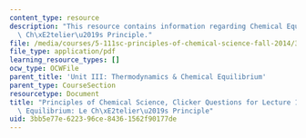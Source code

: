 ```yaml
---
content_type: resource
description: "This resource contains information regarding Chemical Equilibrium: Le\
  \ Ch\xE2telier\u2019s Principle."
file: /media/courses/5-111sc-principles-of-chemical-science-fall-2014/3bb5e77e622396ce84361562f90177de_MIT5_111F14_Lec19Clkr.pdf
file_type: application/pdf
learning_resource_types: []
ocw_type: OCWFile
parent_title: 'Unit III: Thermodynamics & Chemical Equilibrium'
parent_type: CourseSection
resourcetype: Document
title: "Principles of Chemical Science, Clicker Questions for Lecture 19: Chemical\
  \ Equilibrium: Le Ch\xE2telier\u2019s Principle"
uid: 3bb5e77e-6223-96ce-8436-1562f90177de
---
```

